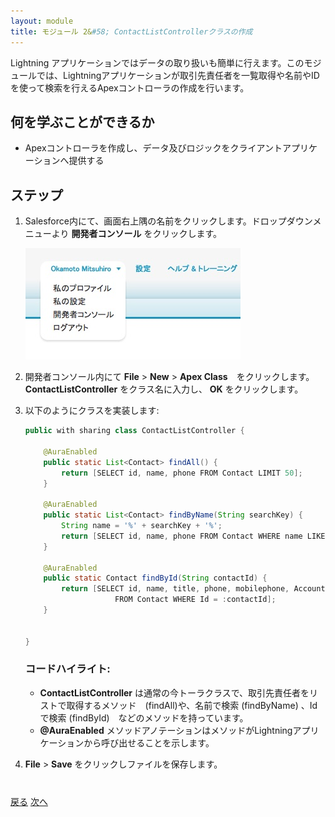 ```yaml
---
layout: module
title: モジュール 2&#58; ContactListControllerクラスの作成
---
```


Lightning アプリケーションではデータの取り扱いも簡単に行えます。このモジュールでは、Lightningアプリケーションが取引先責任者を一覧取得や名前やIDを使って検索を行えるApexコントローラの作成を行います。

## 何を学ぶことができるか
- Apexコントローラを作成し、データ及びロジックをクライアントアプリケーションへ提供する


## ステップ

1. Salesforce内にて、画面右上隅の名前をクリックします。ドロップダウンメニューより **開発者コンソール** をクリックします。

    ![](images/devconsole.jpg)

1. 開発者コンソール内にて **File** > **New** > **Apex Class**　をクリックします。　**ContactListController** をクラス名に入力し、 **OK** をクリックします。

2. 以下のようにクラスを実装します:

    ```java
    public with sharing class ContactListController {

        @AuraEnabled
        public static List<Contact> findAll() {
            return [SELECT id, name, phone FROM Contact LIMIT 50];
        }

        @AuraEnabled
        public static List<Contact> findByName(String searchKey) {
            String name = '%' + searchKey + '%';
            return [SELECT id, name, phone FROM Contact WHERE name LIKE :name LIMIT 50];
        }

        @AuraEnabled
        public static Contact findById(String contactId) {
            return [SELECT id, name, title, phone, mobilephone, Account.Name
                        FROM Contact WHERE Id = :contactId];
        }


    }
    ```


    ### コードハイライト:
    - **ContactListController** は通常の今トーラクラスで、取引先責任者をリストで取得するメソッド　(findAll)や、名前で検索 (findByName) 、Idで検索 (findById)　などのメソッドを持っています。
    - **@AuraEnabled** メソッドアノテーションはメソッドがLightningアプリケーションから呼び出せることを示します。

1. **File** > **Save** をクリックしファイルを保存します。


<div class="row" style="margin-top:40px;">
<div class="col-sm-12">
<a href="setup-environment.html" class="btn btn-default"><i class="glyphicon glyphicon-chevron-left"></i> 戻る</a>
<a href="create-lightning-application.html" class="btn btn-default pull-right">次へ <i class="glyphicon glyphicon-chevron-right"></i></a>
</div>
</div>
